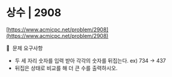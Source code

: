 # 상수 | 2908

[https://www.acmicpc.net/problem/2908](https://www.acmicpc.net/problem/2908)

🙏  문제 요구사항

- 두 세 자리 숫자를 입력 받아 각각의 숫자를 뒤집는다. ex) 734 -> 437
- 뒤집은 상태로 비교를 해 더 큰 수를 출력하시오.